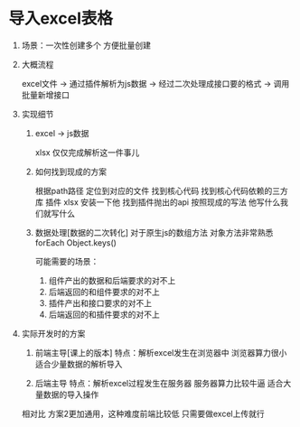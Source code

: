 # 导入excel表格

1. 场景：一次性创建多个 方便批量创建

2. 大概流程
   
   excel文件 -> 通过插件解析为js数据 -> 经过二次处理成接口要的格式 -> 调用批量新增接口

3. 实现细节
   1. excel -> js数据
      
      xlsx 仅仅完成解析这一件事儿

   2. 如何找到现成的方案
      
      根据path路径 定位到对应的文件 找到核心代码
      找到核心代码依赖的三方库 插件 xlsx  安装一下他
      找到插件抛出的api 按照现成的写法 他写什么我们就写什么


   3. 数据处理[数据的二次转化]
      对于原生js的数组方法 对象方法非常熟悉
      forEach
      Object.keys()

      可能需要的场景：
      1. 组件产出的数据和后端要求的对不上  
      2. 后端返回的和组件要求的对不上
      3. 插件产出和接口要求的对不上  
      4. 后端返回的和插件要求的对不上



4. 实际开发时的方案

   1. 前端主导[课上的版本]
      特点：解析excel发生在浏览器中 浏览器算力很小 适合少量数据的解析导入

   2. 后端主导
      特点：解析excel过程发生在服务器  服务器算力比较牛逼  适合大量数据的导入操作


   相对比 方案2更加通用，这种难度前端比较低 只需要做excel上传就行 